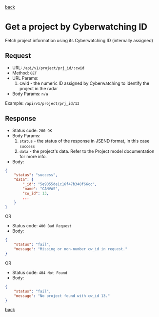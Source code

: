 [back](../api.md)

# Get a project by Cyberwatching ID

Fetch project information using its Cyberwatching ID (internally assigned)

## Request

* URL: `/api/v1/project/prj_id/:cwid`
* Method: `GET`
* URL Params:
    1. cwid - the numeric ID assigned by Cyberwatching to identify the project in the radar
* Body Params: `n/a`

Example: `/api/v1/project/prj_id/13`

## Response

* Status code: `200 OK`
* Body Params:
    1. `status` - the status of the response in JSEND format, in this case `success`
    1. `data` - the project's data. Refer to the Project model documentation for more info.
* Body: 
```json
{
    "status": "success",
    "data": {
        "_id": "5e9055de1c16f47b348f66cc",
        "name": "CANVAS",
        "cw_id": 13,
        ...
    }
}
```

OR

* Status code: `400 Bad Request`
* Body: 
```json
{
    "status": "fail",
    "message": "Missing or non-number cw_id in request."
}
```

OR

* Status code: `404 Not Found`
* Body: 
```json
{
    "status": "fail",
    "message": "No project found with cw_id 13."
}
```

[back](../api.md)
